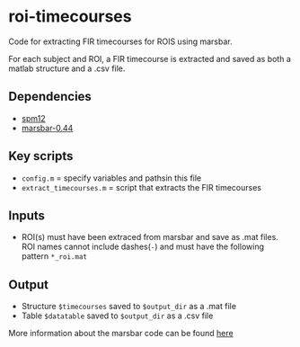 # roi-timecourses
Code for extracting FIR timecourses for ROIS using marsbar.

For each subject and ROI, a FIR timecourse is extracted and saved as both a matlab structure and a .csv file.

## Dependencies 
* [spm12](http://www.fil.ion.ucl.ac.uk/spm/software/spm12/)
* [marsbar-0.44](https://sourceforge.net/projects/marsbar/files/)

## Key scripts
* `config.m` = specify variables and pathsin this file
* `extract_timecourses.m` = script that extracts the FIR timecourses 

## Inputs
* ROI(s) must have been extraced from marsbar and save as .mat files. ROI names cannot include dashes(`-`) and must have the following pattern `*_roi.mat`
  
## Output
* Structure `$timecourses` saved to `$output_dir` as a .mat file
* Table `$datatable` saved to `$output_dir` as a .csv file

More information about the marsbar code can be found [here](http://marsbar.sourceforge.net/marsbar.pdf)